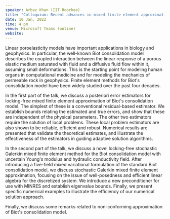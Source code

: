```yaml
---
speaker: Arbaz Khan (IIT Roorkee)
title: "Colloquium: Recent advances in mixed finite element approximation for poroelasticity"
date: 10 Jan, 2022
time: 4 pm
venue: Microsoft Teams (online)
website: 
---
```


Linear poroelasticity models have important applications in biology and geophysics. In particular,
the well-known Biot consolidation model describes the coupled interaction between the linear
response of a porous elastic medium saturated with fluid and a diffusive fluid flow within it,
assuming small deformations. This is the starting point for modeling human organs in computational
medicine and for modeling the mechanics of permeable rock in geophysics. Finite element methods
for Biot's consolidation model have been widely studied over the past four decades.

In the first part of the talk, we discuss a posteriori error estimators for locking-free mixed
finite element approximation of Biot's consolidation model. The simplest of these is a conventional
residual-based estimator. We establish bounds relating the estimated and true errors, and show that
these are independent of the physical parameters. The other two estimators require the solution of
local problems. These local problem estimators are also shown to be reliable, efficient and robust.
Numerical results are presented that validate the theoretical estimates, and illustrate the effectiveness
of the estimators in guiding adaptive solution algorithms.

In the second part of the talk, we discuss a novel locking-free stochastic Galerkin mixed finite element
method for the Biot consolidation model with uncertain Young's modulus and hydraulic conductivity field.
After introducing a five-field mixed variational formulation of the standard Biot consolidation model,
we discuss stochastic Galerkin mixed finite element approximation, focusing on the issue of well-posedness
and efficient linear algebra for the discretized system. We introduce a new preconditioner for use with
MINRES and establish eigenvalue bounds. Finally, we present specific numerical examples to illustrate the
efficiency of our numerical solution approach.

Finally, we discuss some remarks related to non-conforming approximation of Biot's consolidation model.
